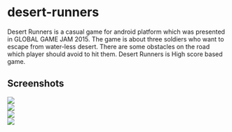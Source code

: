 # desert-runners

Desert Runners is a casual game for android platform which was presented in GLOBAL GAME JAM 2015. 
The game is about three soldiers who want to escape from water-less desert. There are some obstacles on the road which player should avoid to hit them. Desert Runners is High score based game.

## Screenshots

<img src="https://s.cafebazaar.ir/1/upload/screenshot/com.bax.desertrunners0.jpg"/>
<br>
<img src="https://s.cafebazaar.ir/1/upload/screenshot/com.bax.desertrunners1.jpg"/>
<br>
<img src="https://s.cafebazaar.ir/1/upload/screenshot/com.bax.desertrunners2.jpg"/>
<br>
<img src="https://s.cafebazaar.ir/1/upload/screenshot/com.bax.desertrunners4.jpg"/>
<br>
